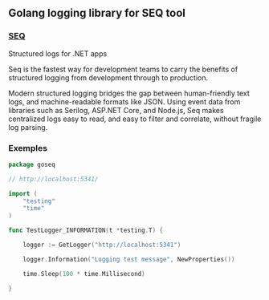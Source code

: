 ## Golang logging library for SEQ tool

### [SEQ](https://getseq.net/)

Structured logs for .NET apps

Seq is the fastest way for development teams to carry the benefits of structured logging from development through to production.

Modern structured logging bridges the gap between human-friendly text logs, and machine-readable formats like JSON. Using event data from libraries such as Serilog, ASP.NET Core, and Node.js, Seq makes centralized logs easy to read, and easy to filter and correlate, without fragile log parsing.


### Exemples

```go
package goseq

// http://localhost:5341/

import (
	"testing"
	"time"
)

func TestLogger_INFORMATION(t *testing.T) {

	logger := GetLogger("http://localhost:5341")

	logger.Information("Logging test message", NewProperties())

	time.Sleep(100 * time.Millisecond)

}
```
